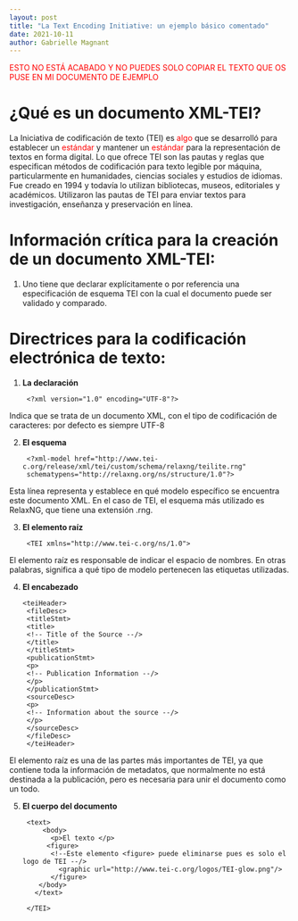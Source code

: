 ```yaml
---
layout: post
title: "La Text Encoding Initiative: un ejemplo básico comentado"
date: 2021-10-11
author: Gabrielle Magnant 
---
```

<span style="color:red;">ESTO NO ESTÁ ACABADO Y NO PUEDES SOLO COPIAR EL TEXTO QUE OS PUSE EN MI DOCUMENTO DE EJEMPLO</span>
        
# ¿Qué es un documento XML-TEI?

La Iniciativa de codificación de texto (TEI) es <span style="color:red;">algo</span> que se desarrolló para establecer un <span style="color:red;">estándar</span> y mantener un <span style="color:red;">estándar</span> para la representación de textos en forma digital. Lo que ofrece TEI son las pautas y reglas que especifican métodos de codificación para texto legible por máquina, particularmente en humanidades, ciencias sociales y estudios de idiomas. Fue creado en 1994 y todavía lo utilizan bibliotecas, museos, editoriales y académicos. Utilizaron las pautas de TEI para enviar textos para investigación, enseñanza y preservación en línea.

# Información crítica para la creación de un documento XML-TEI:

1. Uno tiene que declarar explícitamente o por referencia una especificación de esquema TEI con la cual el documento puede ser validado y comparado.

# Directrices para la codificación electrónica de texto:

1. **La declaración**

        <?xml version="1.0" encoding="UTF-8"?>
        
Indica que se trata de un documento XML, con el tipo de codificación de caracteres: por defecto es siempre UTF-8

2. **El esquema**

        <?xml-model href="http://www.tei-c.org/release/xml/tei/custom/schema/relaxng/teilite.rng" 
        schematypens="http://relaxng.org/ns/structure/1.0"?>
        
Esta línea representa y establece en qué modelo específico se encuentra este documento XML. En el caso de TEI, el esquema más utilizado es RelaxNG, que tiene una extensión .rng.

3. **El elemento raíz**

        <TEI xmlns="http://www.tei-c.org/ns/1.0">

El elemento raíz es responsable de indicar el espacio de nombres. En otras palabras, significa a qué tipo de modelo pertenecen las etiquetas utilizadas.

4. **El encabezado**

       <teiHeader>
        <fileDesc>
        <titleStmt>
        <title>
        <!-- Title of the Source --/>
        </title>
        </titleStmt>
        <publicationStmt>
        <p>
        <!-- Publication Information --/>
        </p>
        </publicationStmt>
        <sourceDesc>
        <p>
        <!-- Information about the source --/>
        </p>
        </sourceDesc>
        </fileDesc>
        </teiHeader>
        
El elemento raíz es una de las partes más importantes de TEI, ya que contiene toda la información de metadatos, que normalmente no está destinada a la publicación, pero es necesaria para unir el documento como un todo.

5. **El cuerpo del documento**

        <text>
            <body>
              <p>El texto </p>
             <figure>
              <!--Este elemento <figure> puede eliminarse pues es solo el logo de TEI --/>
                <graphic url="http://www.tei-c.org/logos/TEI-glow.png"/>
              </figure>
           </body>
          </text>
  
        </TEI>
                        
